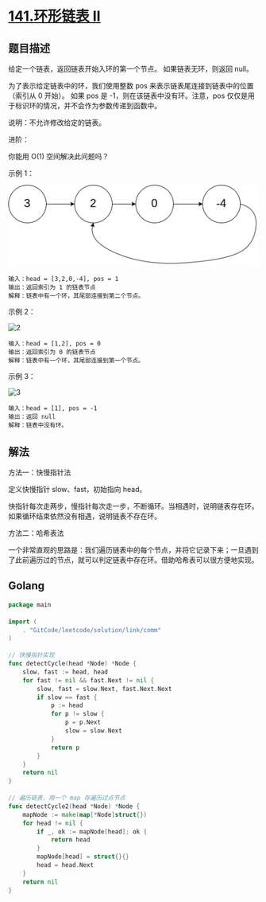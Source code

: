 # [141.环形链表 II](https://leetcode-cn.com/problems/linked-list-cycle-ii/)

## 题目描述

给定一个链表，返回链表开始入环的第一个节点。 如果链表无环，则返回 null。

为了表示给定链表中的环，我们使用整数 pos 来表示链表尾连接到链表中的位置（索引从 0 开始）。 如果 pos 是 -1，则在该链表中没有环。注意，pos 仅仅是用于标识环的情况，并不会作为参数传递到函数中。

说明：不允许修改给定的链表。


进阶：

你能用 O(1) 空间解决此问题吗？

示例 1：

![1](./images/circularlinkedlist1.png)

```
输入：head = [3,2,0,-4], pos = 1
输出：返回索引为 1 的链表节点
解释：链表中有一个环，其尾部连接到第二个节点。
```

示例 2：

![2](./images/linkcycle2.png)

```
输入：head = [1,2], pos = 0
输出：返回索引为 0 的链表节点
解释：链表中有一个环，其尾部连接到第一个节点。
```

示例 3：

![3](./images/linkcycle3.png)

```
输入：head = [1], pos = -1
输出：返回 null
解释：链表中没有环。
```

## 解法

方法一：快慢指针法

定义快慢指针 slow、fast，初始指向 head。

快指针每次走两步，慢指针每次走一步，不断循环。当相遇时，说明链表存在环。如果循环结束依然没有相遇，说明链表不存在环。

方法二：哈希表法

一个非常直观的思路是：我们遍历链表中的每个节点，并将它记录下来；一旦遇到了此前遍历过的节点，就可以判定链表中存在环。借助哈希表可以很方便地实现。

## Golang

```go
package main

import (
	. "GitCode/leetcode/solution/link/comm"
)

// 快慢指针实现
func detectCycle(head *Node) *Node {
	slow, fast := head, head
	for fast != nil && fast.Next != nil {
		slow, fast = slow.Next, fast.Next.Next
		if slow == fast {
			p := head
			for p != slow {
				p = p.Next
				slow = slow.Next
			}
			return p
		}
	}
	return nil	
}

// 遍历链表，用一个 map 存遍历过点节点
func detectCycle2(head *Node) *Node {
	mapNode := make(map[*Node]struct{})
	for head != nil {
		if _, ok := mapNode[head]; ok {
			return head
		}
		mapNode[head] = struct{}{}
		head = head.Next
	}
	return nil
}
```
